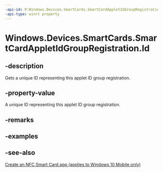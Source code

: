 ```yaml
---
-api-id: P:Windows.Devices.SmartCards.SmartCardAppletIdGroupRegistration.Id
-api-type: winrt property
---
```


<!-- Property syntax
public System.Guid Id { get; }
-->

# Windows.Devices.SmartCards.SmartCardAppletIdGroupRegistration.Id

## -description
Gets a unique ID representing this applet ID group registration.

## -property-value
A unique ID representing this applet ID group registration.

## -remarks

## -examples

## -see-also
[Create an NFC Smart Card app (applies to Windows 10 Mobile only)](/windows/uwp/devices-sensors/host-card-emulation)
